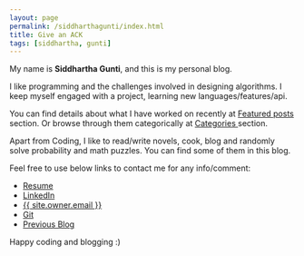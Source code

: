 ```yaml
---
layout: page
permalink: /siddharthagunti/index.html
title: Give an ACK
tags: [siddhartha, gunti]
---
```


My name is **Siddhartha Gunti**, and this is my personal blog.

I like programming and the challenges involved in designing algorithms. I keep myself engaged with a project, learning new languages/features/api. 

You can find details about what I have worked on recently at <a href="{{site.url}}/featured">Featured posts</a> section. Or browse through them categorically at <a href="{{site.url}}/categories"> Categories </a> section.

Apart from Coding, I like to read/write novels, cook, blog and randomly solve probability and math puzzles. You can find some of them in this blog.

Feel free to use below links to contact me for any info/comment:

* <a href="http://www.siddharthagunti.com/files/resume.pdf">Resume</a>
* <a href="https://www.linkedin.com/in/siddharthagunti">LinkedIn</a>
* <a href="mailto:{{ site.owner.email }}" class="author-website">{{ site.owner.email }}</a>
* <a href="http://github.com/{{site.owner.github}}">Git</a>
* <a href="http://thevoidstory.blogspot.com">Previous Blog</a>

Happy coding and blogging :)
